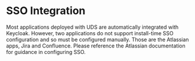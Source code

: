# SSO Integration

Most applications deployed with UDS are automatically integrated with Keycloak. However, two applications do not support install-time 
SSO configuration and so must be configured manually. Those are the Atlassian apps, Jira and Confluence. Please reference the 
Atlassian documentation for guidance in configuring SSO.
